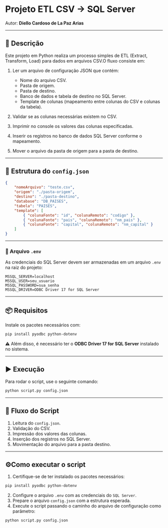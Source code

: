 # Projeto ETL CSV -> SQL Server

Autor: **Diello Cardoso de La Paz Arias**

---

## 📌 Descrição

Este projeto em Python realiza um processo simples de ETL (Extract, Transform, Load) para dados em arquivos CSV.O fluxo consiste em:

1. Ler um arquivo de configuração JSON que contém:

   - Nome do arquivo CSV.
   - Pasta de origem.
   - Pasta de destino.
   - Banco de dados e tabela de destino no SQL Server.
   - Template de colunas (mapeamento entre colunas do CSV e colunas da tabela).
2. Validar se as colunas necessárias existem no CSV.
3. Imprimir no console os valores das colunas especificadas.
4. Inserir os registros no banco de dados SQL Server conforme o mapeamento.
5. Mover o arquivo da pasta de origem para a pasta de destino.

---

## 📌 Estrutura do `config.json`

```json
{
    "nomeArquivo": "teste.csv",
    "origem": "./pasta-origem",
    "destino": "./pasta-destino",
    "database": "DB_PAISES",
    "tabela": "PAISES",
    "template": [
        { "colunaFonte": "id", "colunaRemoto": "codigo" },
        { "colunaFonte": "pais", "colunaRemoto": "nm_pais" },
        { "colunaFonte": "capital", "colunaRemoto": "nm_capital" }
    ]
}
```

---

### 📌 Arquivo `.env`

As credenciais do SQL Server devem ser armazenadas em um arquivo `.env` na raiz do projeto:

```env
MSSQL_SERVER=localhost
MSSQL_USER=seu_usuario
MSSQL_PASSWORD=sua_senha
MSSQL_DRIVER=ODBC Driver 17 for SQL Server
```

---

## 📦 Requisitos

Instale os pacotes necessários com:

```bash
pip install pyodbc python-dotenv
```

⚠️ Além disso, é necessário ter o **ODBC Driver 17 for SQL Server** instalado no sistema.

---

## ▶️ Execução

Para rodar o script, use o seguinte comando:

```bash
python script.py config.json
```

---

## 🔄 Fluxo do Script

1. Leitura do `config.json`.
2. Validação do CSV.
3. Impressão dos valores das colunas.
4. Inserção dos registros no SQL Server.
5. Movimentação do arquivo para a pasta destino.

---

## ⚙️Como executar o script

1. Certifique-se de ter instalado os pacotes necessários:

```bash
pip install pyodbc python-dotenv
```

2. Configure o arquivo `.env` com as credenciais do `SQL Server`.
3. Prepare o arquivo `config.json` com a estrutura esperada.
4. Execute o script passando o caminho do arquivo de configuração como parâmetro:

```bash
python script.py config.json
```
